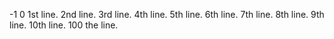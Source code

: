-1
0
1st line.
2nd line.
3rd line.
4th line.
5th line.
6th line.
7th line.
8th line.
9th line.
10th line.
100 the line.
